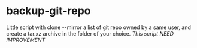# backup-git-repo
Little script with clone --mirror a list of git repo owned by a same user, and create a tar.xz archive in the folder of your choice. *This script NEED IMPROVEMENT*
